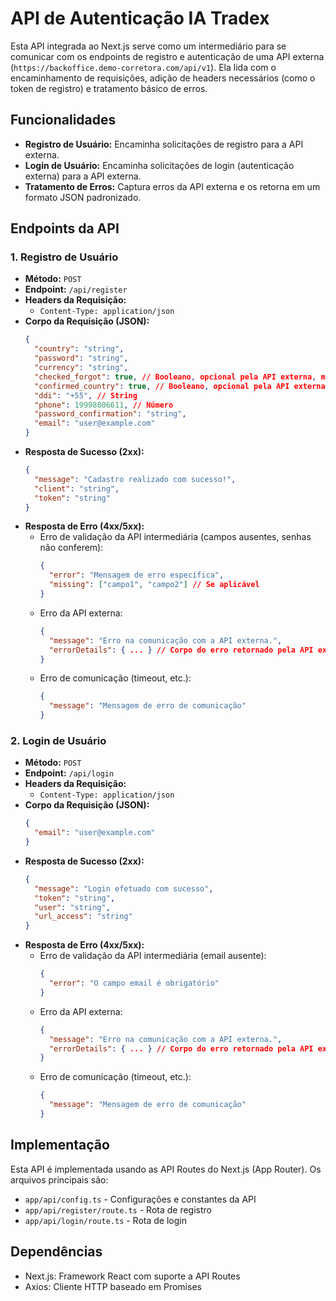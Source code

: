 # API de Autenticação IA Tradex

Esta API integrada ao Next.js serve como um intermediário para se comunicar com os endpoints de registro e autenticação de uma API externa (`https://backoffice.demo-corretora.com/api/v1`). Ela lida com o encaminhamento de requisições, adição de headers necessários (como o token de registro) e tratamento básico de erros.

## Funcionalidades

*   **Registro de Usuário:** Encaminha solicitações de registro para a API externa.
*   **Login de Usuário:** Encaminha solicitações de login (autenticação externa) para a API externa.
*   **Tratamento de Erros:** Captura erros da API externa e os retorna em um formato JSON padronizado.

## Endpoints da API

### 1. Registro de Usuário

*   **Método:** `POST`
*   **Endpoint:** `/api/register`
*   **Headers da Requisição:**
    *   `Content-Type: application/json`
*   **Corpo da Requisição (JSON):**
    ```json
    {
      "country": "string",
      "password": "string",
      "currency": "string",
      "checked_forgot": true, // Booleano, opcional pela API externa, mas incluído aqui
      "confirmed_country": true, // Booleano, opcional pela API externa, mas incluído aqui
      "ddi": "+55", // String
      "phone": 19998806611, // Número
      "password_confirmation": "string",
      "email": "user@example.com"
    }
    ```
*   **Resposta de Sucesso (2xx):**
    ```json
    {
      "message": "Cadastro realizado com sucesso!",
      "client": "string",
      "token": "string"
    }
    ```
*   **Resposta de Erro (4xx/5xx):**
    *   Erro de validação da API intermediária (campos ausentes, senhas não conferem):
        ```json
        {
          "error": "Mensagem de erro específica",
          "missing": ["campo1", "campo2"] // Se aplicável
        }
        ```
    *   Erro da API externa:
        ```json
        {
          "message": "Erro na comunicação com a API externa.",
          "errorDetails": { ... } // Corpo do erro retornado pela API externa
        }
        ```
    *   Erro de comunicação (timeout, etc.):
        ```json
        {
          "message": "Mensagem de erro de comunicação"
        }
        ```

### 2. Login de Usuário

*   **Método:** `POST`
*   **Endpoint:** `/api/login`
*   **Headers da Requisição:**
    *   `Content-Type: application/json`
*   **Corpo da Requisição (JSON):**
    ```json
    {
      "email": "user@example.com"
    }
    ```
*   **Resposta de Sucesso (2xx):**
    ```json
    {
      "message": "Login efetuado com sucesso",
      "token": "string",
      "user": "string",
      "url_access": "string"
    }
    ```
*   **Resposta de Erro (4xx/5xx):**
    *   Erro de validação da API intermediária (email ausente):
        ```json
        {
          "error": "O campo email é obrigatório"
        }
        ```
    *   Erro da API externa:
        ```json
        {
          "message": "Erro na comunicação com a API externa.",
          "errorDetails": { ... } // Corpo do erro retornado pela API externa
        }
        ```
    *   Erro de comunicação (timeout, etc.):
        ```json
        {
          "message": "Mensagem de erro de comunicação"
        }
        ```

## Implementação

Esta API é implementada usando as API Routes do Next.js (App Router). Os arquivos principais são:

- `app/api/config.ts` - Configurações e constantes da API
- `app/api/register/route.ts` - Rota de registro
- `app/api/login/route.ts` - Rota de login

## Dependências

*   Next.js: Framework React com suporte a API Routes
*   Axios: Cliente HTTP baseado em Promises